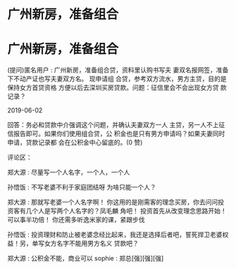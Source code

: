 # 广州新房，准备组合

# 广州新房，准备组合

(提问)匿名用户 : 广州新房，准备组合贷，资料里认购书写夫 妻双名报网签，准备下不动产证也写夫妻双方名。 现申请组 合贷，参考双方流水，男方主贷，目的是保持女方首贷资格 方便以后去深圳买房贷款。问题：征信里会不会出现女方贷 款记录？

2019-06-02

回答：务必和贷款中介强调这个问题，并确认夫妻双方一人 主贷，另一人不上征信报告即可。如果你们使用组合贷，公 积金也是只有男方申请吗？如果夫妻同时申请，贷款记录都 会在公积金中心留底的。(0 赞)

评论区：

郑大源 : 尽量写一个人名字，一个人，一个人

孙悟饭 : 不写老婆不利于家庭团结呀 为啥只能一个人？

郑大源 : 那就写老婆一个人名字啊！ 你这用的是刚需客的理念买房，你去问问投资客有几个人是写两个人名字的？凤毛麟 角吧！ 投资首先从改变理念思路开始！可以事半功倍！ 你还需多听逸米家的课，紧跟步伐

孙悟饭 : 投资理财和防止被老婆念经比起来，我还是选择后者吧，誓死捍卫老婆权益！另，单写女方名字不能用男方名义 贷款吧？

郑大源 : 公积金不能，商业可以 sophie : 郑总[强][强][强]